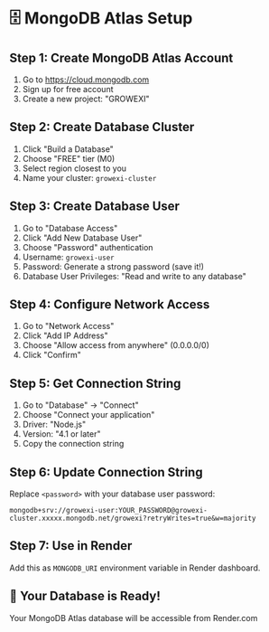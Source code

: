# 🗄️ MongoDB Atlas Setup

## Step 1: Create MongoDB Atlas Account
1. Go to https://cloud.mongodb.com
2. Sign up for free account
3. Create a new project: "GROWEXI"

## Step 2: Create Database Cluster
1. Click "Build a Database"
2. Choose "FREE" tier (M0)
3. Select region closest to you
4. Name your cluster: `growexi-cluster`

## Step 3: Create Database User
1. Go to "Database Access"
2. Click "Add New Database User"
3. Choose "Password" authentication
4. Username: `growexi-user`
5. Password: Generate a strong password (save it!)
6. Database User Privileges: "Read and write to any database"

## Step 4: Configure Network Access
1. Go to "Network Access"
2. Click "Add IP Address"
3. Choose "Allow access from anywhere" (0.0.0.0/0)
4. Click "Confirm"

## Step 5: Get Connection String
1. Go to "Database" → "Connect"
2. Choose "Connect your application"
3. Driver: "Node.js"
4. Version: "4.1 or later"
5. Copy the connection string

## Step 6: Update Connection String
Replace `<password>` with your database user password:
```
mongodb+srv://growexi-user:YOUR_PASSWORD@growexi-cluster.xxxxx.mongodb.net/growexi?retryWrites=true&w=majority
```

## Step 7: Use in Render
Add this as `MONGODB_URI` environment variable in Render dashboard.

## 🎉 Your Database is Ready!
Your MongoDB Atlas database will be accessible from Render.com
